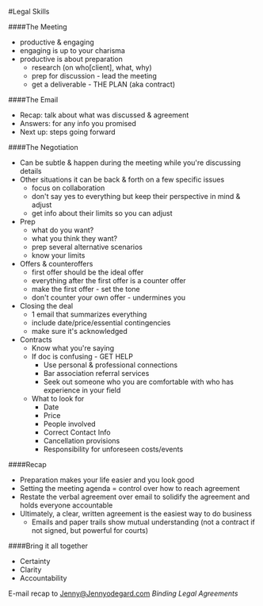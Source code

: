 #Legal Skills

####The Meeting
* productive & engaging
* engaging is up to your charisma
* productive is about preparation
    - research (on who[client], what, why)
    - prep for discussion - lead the meeting
    - get a deliverable - THE PLAN (aka contract)

####The Email
* Recap: talk about what was discussed & agreement
* Answers: for any info you promised
* Next up: steps going forward

####The Negotiation
* Can be subtle & happen during the meeting while you're discussing details
* Other situations it can be back & forth on a few specific issues
    - focus on collaboration
    - don't say yes to everything but keep their perspective in mind & adjust
    - get info about their limits so you can adjust
* Prep
    - what do you want?
    - what you think they want?
    - prep several alternative scenarios
    - know your limits
* Offers & counteroffers
    - first offer should be the ideal offer
    - everything after the first offer is a counter offer
    - make the first offer - set the tone
    - don't counter your own offer - undermines you
* Closing the deal
    - 1 email that summarizes everything
    - include date/price/essential contingencies
    - make sure it's acknowledged
* Contracts
    - Know what you're saying
    - If doc is confusing - GET HELP
        - Use personal & professional connections
        - Bar association referral services
        - Seek out someone who you are comfortable with who has experience in your field
    - What to look for 
        + Date
        + Price
        + People involved
        + Correct Contact Info
        + Cancellation provisions
        + Responsibility for unforeseen costs/events

####Recap
* Preparation makes your life easier and you look good
* Setting the meeting agenda = control over how to reach agreement
* Restate the verbal agreement over email to solidify the agreement and holds everyone accountable
* Ultimately, a clear, written agreement is the easiest way to do business
    - Emails and paper trails show mutual understanding (not a contract if not signed, but powerful for courts)

####Bring it all together
* Certainty
* Clarity
* Accountability

E-mail recap to Jenny@Jennyodegard.com
*Binding Legal Agreements*